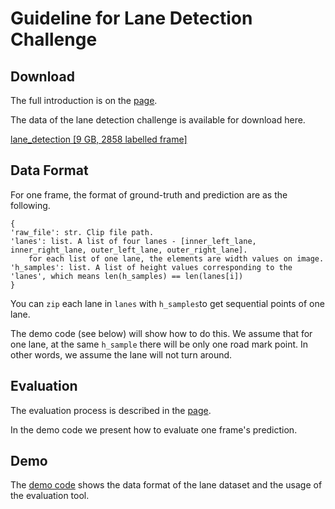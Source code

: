 # Guideline for Lane Detection Challenge

## Download
The full introduction is on the [page](http://benchmark.tusimple.ai/#/challenge/lane/readme).

The data of the lane detection challenge is available for download here.

[lane_detection [9 GB, 2858 labelled frame]](https://s3-us-west-2.amazonaws.com/benchmark.tusimple.ai/lane_data.zip)

## Data Format
For one frame, the format of ground-truth and prediction are as the following.
```
{
'raw_file': str. Clip file path.
'lanes': list. A list of four lanes - [inner_left_lane, inner_right_lane, outer_left_lane, outer_right_lane].
	for each list of one lane, the elements are width values on image.
'h_samples': list. A list of height values corresponding to the 'lanes', which means len(h_samples) == len(lanes[i])
}
```
You can `zip`  each lane in `lanes` with `h_samples`to get sequential points of one lane.

The demo code (see below) will show how to do this.
We assume that for one lane, at the same `h_sample` there will be only one road mark point. In other words, we assume
the lane will not turn around.


## Evaluation
The evaluation process is described in the [page](http://benchmark.tusimple.ai/#/challenge/lane/readme).

In the demo code we present how to evaluate one frame's prediction.

## Demo
The [demo code](https://github.com/TuSimple/tusimple-benchmark/blob/master/example/lane_demo.ipynb) shows the data
format of the lane dataset and the usage of the evaluation tool.
